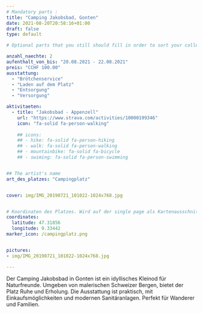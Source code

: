 ```yaml
---
# Mandatory parts :
title: "Camping Jakobsbad, Gonten"
date: 2021-08-20T20:58:16+01:00
draft: false
type: default

# Optional parts that you still should fill in order to sort your collection

anzahl_naechte: 2
aufenthalt_von_bis: "20.08.2021 - 22.08.2021"
preis: "CCHF 100.00"
ausstattung:
  - "Brötchenservice"
  - "Laden auf dem Platz"
  - "Entsorgung"
  - "Versorgung"

aktivitaeten:
  - title: "Jakobsbad - Appenzell"
    url: "https://www.strava.com/activities/10000199346"
    icon: "fa-solid fa-person-walking"
    
    ## icons:
    ## - hike: fa-solid fa-person-hiking
    ## - walk: fa-solid fa-person-walking
    ## - mountainbike: fa-solid fa-bicycle
    ## - swiming: fa-solid fa-person-swimming


## The artist's name
art_des_platzes: "Campingplatz"


cover: img/IMG_20190721_101022-1024x768.jpg


# Koordinaten des Platzes. Wird auf der single page als Kartenausschnitt angezeigt
coordinates:
  latitude: 47.31856
  longitude: 9.33442
marker_icon: /campingplatz.png


pictures: 
- img/IMG_20190721_101022-1024x768.jpg

---
```

Der Camping Jakobsbad in Gonten ist ein idyllisches Kleinod für Naturfreunde. Umgeben von malerischen Schweizer Bergen, bietet der Platz Ruhe und Erholung. Die Ausstattung ist praktisch, mit Einkaufsmöglichkeiten und modernen Sanitäranlagen. Perfekt für Wanderer und Familien.